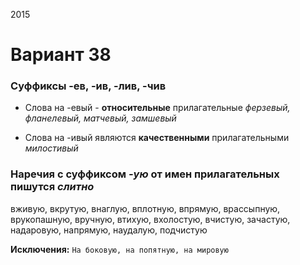 2015

# Вариант 38
### Суффиксы -ев, -ив, -лив, -чив

- Слова на -евый - **относительные** прилагательные
*ферзевый, фланелевый, матчевый, замшевый*

- Слова на -ивый являются **качественными** прилагательными
*милостивый*

### Наречия с суффиксом *-ую* от имен прилагательных пишутся ***слитно***
вживую, вкрутую, внаглую, вплотную, впрямую, врассыпную, врукопашную, вручную, втихую, вхолостую, вчистую, зачастую, надаровую, напрямую, наудалую, подчистую

**Исключения:**
`На боковую, на попятную, на мировую`
